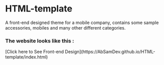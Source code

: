 # HTML-template
A front-end designed theme for a mobile company, contains some sample accessories, mobiles and many other different categories.

<h3>The website looks like this : </h3> <!-- checking -->
[Click here to See Front-end Design](https://AbSamDev.github.io/HTML-template/index.html)
